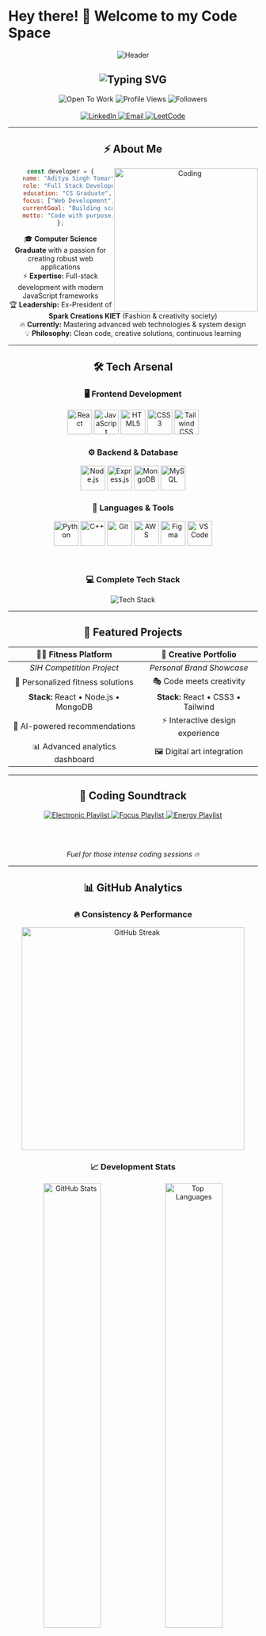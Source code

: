 # Hey there! 👋 Welcome to my Code Space

<div align="center">
  
  <img src="https://capsule-render.vercel.app/api?type=waving&color=gradient&customColorList=0,1,2,3,4&height=140&section=header&text=Aditya%20Singh%20Tomar&fontSize=40&fontColor=ffffff&animation=fadeIn&fontAlignY=35" alt="Header"/>
  
  <h2>
    <img src="https://readme-typing-svg.demolab.com?font=JetBrains+Mono&size=26&duration=2500&pause=800&color=00D9FF&center=true&vCenter=true&width=500&lines=Full+Stack+Developer;CS+Graduate;Problem+Solver;Tech+Enthusiast" alt="Typing SVG" />
  </h2>
  
  <div>
    <img src="https://img.shields.io/badge/🚀-Open%20To%20Work-00D9FF?style=for-the-badge&logo=rocket&logoColor=white" alt="Open To Work"/>
    <img src="https://komarev.com/ghpvc/?username=Aditya-tomar21&color=blue&style=for-the-badge&label=Profile+Views" alt="Profile Views"/>
    <img src="https://img.shields.io/github/followers/Aditya-tomar21?style=for-the-badge&color=orange&logo=github&logoColor=white" alt="Followers"/>
  </div>
  <br/>
  
<div>
  <a href="https://www.linkedin.com/in/aditya-singh-tomar-21-11-2k01/" title="aditya-singh-tomar-21-11-2k01">
    <img src="https://img.shields.io/badge/LinkedIn-0077B5?style=for-the-badge&logo=linkedin&logoColor=white" alt="LinkedIn"/>
  </a>
  <a href="mailto:adityasinghtomar890@gmail.com" title="adityasinghtomar890@gmail.com">
    <img src="https://img.shields.io/badge/Gmail-D14836?style=for-the-badge&logo=gmail&logoColor=white" alt="Email"/>
  </a>
  <a href="https://leetcode.com/u/aditya_tomar2111/" title="aditya_tomar2111">
    <img src="https://img.shields.io/badge/LeetCode-FFA116?style=for-the-badge&logo=leetcode&logoColor=white" alt="LeetCode"/>
  </a>
</div>


---

## ⚡ About Me

<img align="right" alt="Coding" width="290" src="https://media2.giphy.com/media/v1.Y2lkPTc5MGI3NjExZGRhOGlrajFpOXlsbm1kdnVwdXNha3pkZXZxam1pNGVxcmpxMGM0cCZlcD12MV9pbnRlcm5hbF9naWZfYnlfaWQmY3Q9Zw/QXwtfadqo7wbfmT46H/giphy.gif"/>

```javascript
const developer = {
    name: "Aditya Singh Tomar",
    role: "Full Stack Developer",
    education: "CS Graduate",
    focus: ["Web Development", "Problem Solving"],
    currentGoal: "Building scalable applications",
    motto: "Code with purpose, build with passion"
};
```

🎓 **Computer Science Graduate** with a passion for creating robust web applications  
⚡ **Expertise:** Full-stack development with modern JavaScript frameworks  
🏆 **Leadership:** Ex-President of **Spark Creations KIET** (Fashion & creativity society)  
🔥 **Currently:** Mastering advanced web technologies & system design  
💡 **Philosophy:** Clean code, creative solutions, continuous learning

---

## 🛠️ Tech Arsenal

<div align="center">
  
 <h3>🖥️ Frontend Development</h3>
<p>
  <img src="https://skillicons.dev/icons?i=react" alt="React" width="50" height="50" title="React"/>
  <img src="https://skillicons.dev/icons?i=js" alt="JavaScript" width="50" height="50" title="JavaScript"/>
  <img src="https://skillicons.dev/icons?i=html" alt="HTML5" width="50" height="50" title="HTML5"/>
  <img src="https://skillicons.dev/icons?i=css" alt="CSS3" width="50" height="50" title="CSS3"/>
  <img src="https://skillicons.dev/icons?i=tailwind" alt="Tailwind CSS" width="50" height="50" title="Tailwind CSS"/>
</p>

<h3>⚙️ Backend & Database</h3>
<p>
  <img src="https://skillicons.dev/icons?i=nodejs" alt="Node.js" width="50" height="50" title="Node.js"/>
  <img src="https://skillicons.dev/icons?i=express" alt="Express.js" width="50" height="50" title="Express.js"/>
  <img src="https://skillicons.dev/icons?i=mongodb" alt="MongoDB" width="50" height="50" title="MongoDB"/>
  <img src="https://skillicons.dev/icons?i=mysql" alt="MySQL" width="50" height="50" title="MySQL"/>
</p>

<h3>🔧 Languages & Tools</h3>
<p>
  <img src="https://skillicons.dev/icons?i=python" alt="Python" width="50" height="50" title="Python"/>
  <img src="https://skillicons.dev/icons?i=cpp" alt="C++" width="50" height="50" title="C++"/>
  <img src="https://skillicons.dev/icons?i=git" alt="Git" width="50" height="50" title="Git"/>
  <img src="https://skillicons.dev/icons?i=aws" alt="AWS" width="50" height="50" title="AWS"/>
  <img src="https://skillicons.dev/icons?i=figma" alt="Figma" width="50" height="50" title="Figma"/>
  <img src="https://skillicons.dev/icons?i=vscode" alt="VS Code" width="50" height="50" title="VS Code"/>
</p>


  <br/>
  
  <!-- Alternative: All in one row -->
  <h3>💻 Complete Tech Stack</h3>
  <img src="https://skillicons.dev/icons?i=react,js,html,css,tailwind,nodejs,express,mongodb,mysql,python,cpp,git,aws,figma,vscode&theme=dark&perline=8" alt="Tech Stack"/>

</div>

---

## 🎯 Featured Projects

<div align="center">

| 🏋️‍♂️ **Fitness Platform** | 🎨 **Creative Portfolio** |
|:---:|:---:|
| *SIH Competition Project* | *Personal Brand Showcase* |
| 💪 Personalized fitness solutions | 🎭 Code meets creativity |
| **Stack:** React • Node.js • MongoDB | **Stack:** React • CSS3 • Tailwind |
| 🤖 AI-powered recommendations | ⚡ Interactive design experience |
| 📊 Advanced analytics dashboard | 🖼️ Digital art integration |

</div>

---

## 🎵 Coding Soundtrack

<div align="center">
  <a href="https://open.spotify.com/playlist/37i9dQZF1DWXRqgorJj26U" target="_blank">
    <img src="https://img.shields.io/badge/🎧-Electronic%20Focus-1DB954?style=for-the-badge&logo=spotify&logoColor=white" alt="Electronic Playlist"/>
  </a>
  <a href="https://open.spotify.com/playlist/37i9dQZF1DX0XUsuxWHRQd" target="_blank">
    <img src="https://img.shields.io/badge/🎵-Deep%20Focus-1DB954?style=for-the-badge&logo=spotify&logoColor=white" alt="Focus Playlist"/>
  </a>
  <a href="https://open.spotify.com/playlist/37i9dQZF1DX4sWSpwq3LiO" target="_blank">
    <img src="https://img.shields.io/badge/⚡-Coding%20Energy-1DB954?style=for-the-badge&logo=spotify&logoColor=white" alt="Energy Playlist"/>
  </a>
  
  <br/><br/>

  *Fuel for those intense coding sessions 🔥*

</div>



---

## 📊 GitHub Analytics

<div align="center">

### 🔥 Consistency & Performance
<img src="https://github-readme-streak-stats.herokuapp.com/?user=Aditya-tomar21&theme=dark&hide_border=true&stroke=00D9FF&ring=FFA500&fire=FF6347&currStreakLabel=00D9FF" alt="GitHub Streak" width="450"/>

<br/>

### 📈 Development Stats
<img src="https://github-readme-stats.vercel.app/api?username=Aditya-tomar21&show_icons=true&theme=dark&hide_border=true&count_private=true&include_all_commits=true&title_color=00D9FF&text_color=ffffff&icon_color=FFA500" alt="GitHub Stats" width="48%"/>
<img src="https://github-readme-stats.vercel.app/api/top-langs/?username=Aditya-tomar21&layout=compact&theme=dark&hide_border=true&langs_count=6&title_color=00D9FF&text_color=ffffff" alt="Top Languages" width="48%"/>

### 🏆 Achievements
<img src="https://github-profile-trophy.vercel.app/?username=Aditya-tomar21&theme=darkhub&no-frame=true&row=1&column=6&margin-w=15" alt="GitHub Trophies"/>

</div>

---

## 💪 Daily Motivation

<div align="center">
  <img src="https://quotes-github-readme.vercel.app/api?type=horizontal&theme=dark&border=true" alt="Developer Quote"/>
</div>

---

## 🤝 Let's Build Something Great

<div align="center">
  
  <img src="https://readme-typing-svg.demolab.com?font=JetBrains+Mono&size=20&duration=3000&pause=1000&color=00D9FF&center=true&vCenter=true&width=600&lines=Ready+to+collaborate+on+exciting+projects;Always+exploring+new+technologies;Let's+create+something+impactful+together;Open+to+opportunities+and+challenges" alt="Connect Message" />

  <br/><br/>

  <div>
    <a href="mailto:adityasinghtomar890@gmail.com">
      <img src="https://img.shields.io/badge/📧%20Get%20In%20Touch-EA4335?style=for-the-badge&logo=gmail&logoColor=white" alt="Email"/>
    </a>
    <a href="https://www.linkedin.com/in/aditya-singh-tomar-21-11-2k01/" target="_blank">
      <img src="https://img.shields.io/badge/💼%20Professional%20Network-0077B5?style=for-the-badge&logo=linkedin&logoColor=white" alt="LinkedIn"/>
    </a>
    <a href="https://leetcode.com/u/aditya_tomar2111/" target="_blank">
      <img src="https://img.shields.io/badge/⚔️%20Coding%20Challenges-FFA116?style=for-the-badge&logo=leetcode&logoColor=white" alt="LeetCode"/>
    </a>
  </div>
  
  <br/>
  
  **💬 Talk to me about:** React Development, System Design, Full Stack Architecture  
  **⚡ Strength:** Building scalable solutions with clean, efficient code  
  **🎯 Mission:** *Creating technology that makes a difference*

</div>

---

<div align="center">
  <img src="https://capsule-render.vercel.app/api?type=waving&color=gradient&customColorList=0,1,2,3,4&height=100&section=footer&text=Thanks%20for%20checking%20out%20my%20profile!&fontSize=16&fontColor=ffffff&animation=twinkling&fontAlignY=75" alt="Footer"/>
  
  <br/>
  
  <sub>⭐ If you find my work interesting, consider starring some repositories!</sub>  
  <br/>  
  <sub>🚀 *"Great software is built by great teams"* 🚀</sub>
</div>
